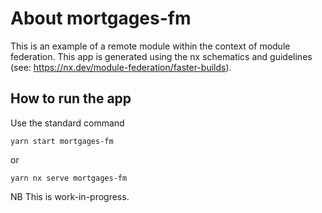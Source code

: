 # About mortgages-fm

This is an example of a remote module within the context of module federation. This app is generated using the nx schematics and guidelines (see: https://nx.dev/module-federation/faster-builds).

## How to run the app
Use the standard command 

```yarn start mortgages-fm```

or 

```yarn nx serve mortgages-fm```

NB This is work-in-progress.